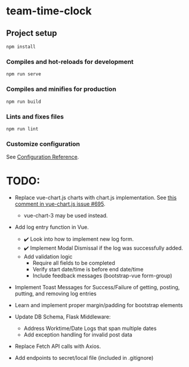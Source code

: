 # team-time-clock

## Project setup
```
npm install
```

### Compiles and hot-reloads for development
```
npm run serve
```

### Compiles and minifies for production
```
npm run build
```

### Lints and fixes files
```
npm run lint
```

### Customize configuration
See [Configuration Reference](https://cli.vuejs.org/config/).

# TODO:
- Replace vue-chart.js charts with chart.js implementation. See [this comment in vue-chart.js issue #695](https://github.com/apertureless/vue-chartjs/issues/695#issuecomment-910257404).
    - vue-chart-3 may be used instead.
- Add log entry function in Vue.
    - ✔️ Look into how to implement new log form.
    - ✔️ Implement Modal Dismissal if the log was successfully added.
    - Add validation logic
        - Require all fields to be completed
        - Verify start date/time is before end date/time
        - Include feedback messages (bootstrap-vue form-group)

- Implement Toast Messages for Success/Failure of getting, posting, putting, and removing log entries
- Learn and implement proper margin/padding for bootstrap elements

- Update DB Schema, Flask Middleware:
    - Address Worktime/Date Logs that span multiple dates
    - Add exception handling for invalid post data

- Replace Fetch API calls with Axios.
- Add endpoints to secret/local file (included in .gitignore)